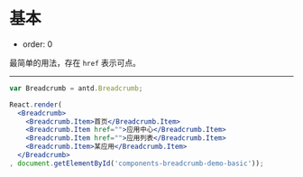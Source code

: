 # 基本

- order: 0

最简单的用法，存在 `href` 表示可点。

---

````jsx
var Breadcrumb = antd.Breadcrumb;

React.render(
  <Breadcrumb>
    <Breadcrumb.Item>首页</Breadcrumb.Item>
    <Breadcrumb.Item href="">应用中心</Breadcrumb.Item>
    <Breadcrumb.Item href="">应用列表</Breadcrumb.Item>
    <Breadcrumb.Item>某应用</Breadcrumb.Item>
  </Breadcrumb>
, document.getElementById('components-breadcrumb-demo-basic'));
````
